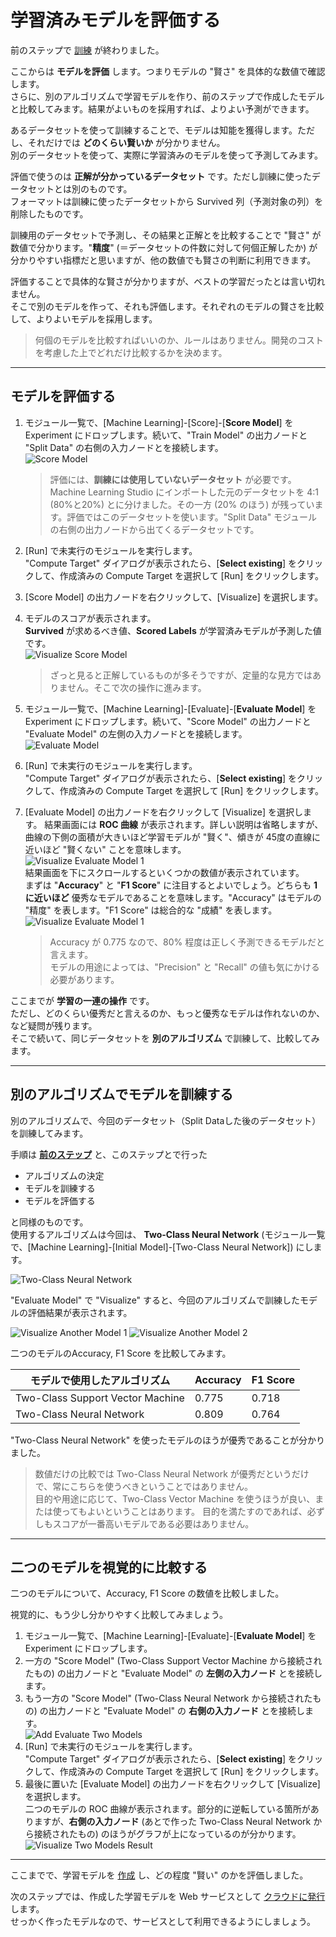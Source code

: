# 学習済みモデルを評価する

前のステップで [訓練](./04_createmodel.md) が終わりました。

ここからは **モデルを評価** します。つまりモデルの "賢さ" を具体的な数値で確認します。  
さらに、別のアルゴリズムで学習モデルを作り、前のステップで作成したモデルと比較してみます。結果がよいものを採用すれば、よりよい予測ができます。

あるデータセットを使って訓練することで、モデルは知能を獲得します。ただし、それだけでは **どのくらい賢いか** が分かりません。  
別のデータセットを使って、実際に学習済みのモデルを使って予測してみます。

評価で使うのは **正解が分かっているデータセット** です。ただし訓練に使ったデータセットとは別のものです。  
フォーマットは訓練に使ったデータセットから Survived 列（予測対象の列）を削除したものです。

訓練用のデータセットで予測し、その結果と正解とを比較することで "賢さ" が数値で分かります。"**精度**" (＝データセットの件数に対して何個正解したか) が分かりやすい指標だと思いますが、他の数値でも賢さの判断に利用できます。

評価することで具体的な賢さが分かりますが、ベストの学習だったとは言い切れません。  
そこで別のモデルを作って、それも評価します。それぞれのモデルの賢さを比較して、よりよいモデルを採用します。

> 何個のモデルを比較すればいいのか、ルールはありません。開発のコストを考慮した上でどれだけ比較するかを決めます。

---

## モデルを評価する

1. モジュール一覧で、[Machine Learning]-[Score]-[**Score Model**] を Experiment にドロップします。続いて、"Train Model" の出力ノードと "Split Data" の右側の入力ノードとを接続します。  
![Score Model](./images/05/drop_score_model.jpg)  
   > 評価には、**訓練には使用していないデータセット** が必要です。  
   > Machine Learning Studio にインポートした元のデータセットを 4:1 (80%と20%) とに分けました。その一方 (20% のほう) が残っています。評価ではこのデータセットを使います。"Split Data" モジュールの右側の出力ノードから出てくるデータセットです。
2. [Run] で未実行のモジュールを実行します。  
"Compute Target" ダイアログが表示されたら、[**Select existing**] をクリックして、作成済みの Compute Target を選択して [Run] をクリックします。
3. [Score Model] の出力ノードを右クリックして、[Visualize] を選択します。
4. モデルのスコアが表示されます。  
**Survived** が求めるべき値、**Scored Labels** が学習済みモデルが予測した値です。  
![Visualize Score Model](./images/05/visualize_score_model.jpg)  

   > ざっと見ると正解しているものが多そうですが、定量的な見方ではありません。そこで次の操作に進みます。

5. モジュール一覧で、[Machine Learning]-[Evaluate]-[**Evaluate Model**] を Experiment にドロップします。続いて、"Score Model" の出力ノードと "Evaluate Model" の左側の入力ノードとを接続します。  
![Evaluate Model](./images/05/drop_evaluate_model.jpg)  
6. [Run] で未実行のモジュールを実行します。  
"Compute Target" ダイアログが表示されたら、[**Select existing**] をクリックして、作成済みの Compute Target を選択して [Run] をクリックします。
7. [Evaluate Model] の出力ノードを右クリックして [Visualize] を選択します。
結果画面には **ROC 曲線** が表示されます。詳しい説明は省略しますが、曲線の下側の面積が大きいほど学習モデルが "賢く"、傾きが 45度の直線に近いほど "賢くない" ことを意味します。  
![Visualize Evaluate Model 1](./images/05/evaluate_model_result1.jpg)  
結果画面を下にスクロールするといくつかの数値が表示されています。  
まずは "**Accuracy**" と "**F1 Score**" に注目するとよいでしょう。どちらも **1 に近いほど** 優秀なモデルであることを意味します。"Accuracy" はモデルの "精度" を表します。"F1 Score" は総合的な "成績" を表します。  
![Visualize Evaluate Model 1](./images/05/evaluate_model_result2.jpg)  

   > Accuracy が 0.775 なので、80% 程度は正しく予測できるモデルだと言えます。  
   > モデルの用途によっては、"Precision" と "Recall" の値も気にかける必要があります。

ここまでが **学習の一連の操作** です。  
ただし、どのくらい優秀だと言えるのか、もっと優秀なモデルは作れないのか、など疑問が残ります。  
そこで続いて、同じデータセットを **別のアルゴリズム** で訓練して、比較してみます。

---

## 別のアルゴリズムでモデルを訓練する

別のアルゴリズムで、今回のデータセット（Split Dataした後のデータセット）を訓練してみます。

手順は [**前のステップ**](./04_createmodel.md) と、このステップとで行った

- アルゴリズムの決定
- モデルを訓練する
- モデルを評価する

と同様のものです。  
使用するアルゴリズムは今回は、 **Two-Class Neural Network** (モジュール一覧で、[Machine Learning]-[Initial Model]-[Two-Class Neural Network]) にします。

![Two-Class Neural Network](./images/05/another_model_neural_network.jpg)

"Evaluate Model" で "Visualize" すると、今回のアルゴリズムで訓練したモデルの評価結果が表示されます。

![Visualize Another Model 1](./images/05/another_model_result1.jpg)
![Visualize Another Model 2](./images/05/another_model_result2.jpg)

二つのモデルのAccuracy, F1 Score を比較してみます。

|モデルで使用したアルゴリズム|Accuracy|F1 Score|
|---|---|---|
|Two-Class Support Vector Machine|0.775|0.718|
|Two-Class Neural Network|0.809|0.764|

"Two-Class Neural Network" を使ったモデルのほうが優秀であることが分かりました。

> 数値だけの比較では Two-Class Neural Network が優秀だというだけで、常にこちらを使うべきということではありません。  
> 目的や用途に応じて、Two-Class Vector Machine を使うほうが良い、または使ってもよいということはあります。
> 目的を満たすのであれば、必ずしもスコアが一番高いモデルである必要はありません。

---

## 二つのモデルを視覚的に比較する

二つのモデルについて、Accuracy, F1 Score の数値を比較しました。

視覚的に、もう少し分かりやすく比較してみましょう。

1. モジュール一覧で、[Machine Learning]-[Evaluate]-[**Evaluate Model**] を Experiment にドロップします。
2. 一方の "Score Model" (Two-Class Support Vector Machine から接続されたもの) の出力ノードと "Evaluate Model" の **左側の入力ノード** とを接続します。
3. もう一方の "Score Model" (Two-Class Neural Network から接続されたもの) の出力ノードと "Evaluate Model" の **右側の入力ノード** とを接続します。  
![Add Evaluate Two Models](./images/05/evaluate_two_models.jpg)  
4. [Run] で未実行のモジュールを実行します。  
"Compute Target" ダイアログが表示されたら、[**Select existing**] をクリックして、作成済みの Compute Target を選択して [Run] をクリックします。
5. 最後に置いた [Evaluate Model] の出力ノードを右クリックして [Visualize] を選択します。  
二つのモデルの ROC 曲線が表示されます。部分的に逆転している箇所がありますが、**右側の入力ノード** (あとで作った Two-Class Neural Network から接続されたもの) のほうがグラフが上になっているのが分かります。
![Visualize Two Models Result](./images/05/evaluate_roc_for_two_models.jpg)

---

ここまでで、学習モデルを [作成](./04_createmodel.md) し、どの程度 "賢い" のかを評価しました。

次のステップでは、作成した学習モデルを Web サービスとして [クラウドに発行](./06_deploymodel.md) します。  
せっかく作ったモデルなので、サービスとして利用できるようにしましょう。